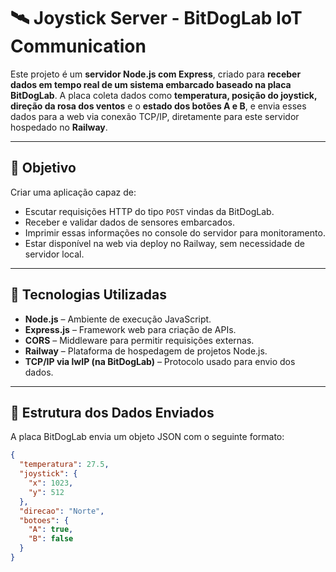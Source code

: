 # 🛰️ Joystick Server - BitDogLab IoT Communication

Este projeto é um **servidor Node.js com Express**, criado para **receber dados em tempo real de um sistema embarcado baseado na placa BitDogLab**. A placa coleta dados como **temperatura, posição do joystick, direção da rosa dos ventos** e o **estado dos botões A e B**, e envia esses dados para a web via conexão TCP/IP, diretamente para este servidor hospedado no **Railway**.

---

## 🚀 Objetivo

Criar uma aplicação capaz de:
- Escutar requisições HTTP do tipo `POST` vindas da BitDogLab.
- Receber e validar dados de sensores embarcados.
- Imprimir essas informações no console do servidor para monitoramento.
- Estar disponível na web via deploy no Railway, sem necessidade de servidor local.

---

## 🧩 Tecnologias Utilizadas

- **Node.js** – Ambiente de execução JavaScript.
- **Express.js** – Framework web para criação de APIs.
- **CORS** – Middleware para permitir requisições externas.
- **Railway** – Plataforma de hospedagem de projetos Node.js.
- **TCP/IP via lwIP (na BitDogLab)** – Protocolo usado para envio dos dados.

---

## 📡 Estrutura dos Dados Enviados

A placa BitDogLab envia um objeto JSON com o seguinte formato:

```json
{
  "temperatura": 27.5,
  "joystick": {
    "x": 1023,
    "y": 512
  },
  "direcao": "Norte",
  "botoes": {
    "A": true,
    "B": false
  }
}
